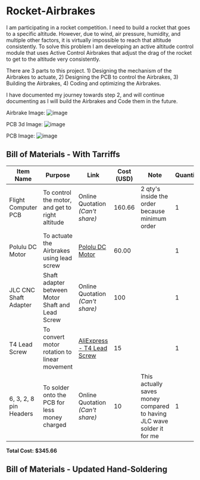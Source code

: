 # Rocket-Airbrakes

I am participating in a rocket competition. I need to build a rocket that goes to a specific altitude. However, due to wind, air pressure, humidity, and multiple other factors, it is virtually impossible to reach that altitude consistently. To solve this problem I am developing an active altitude control module that uses Active Control Airbrakes that adjust the drag of the rocket to get to the altitude very consistently.


There are 3 parts to this project. 1) Designing the mechanism of the Airbrakes to actuate, 2) Designing the PCB to control the Airbrakes, 3) Building the Airbrakes, 4) Coding and optimizing the Airbrakes.

I have documented my journey towards step 2, and will continue documenting as I will build the Airbrakes and Code them in the future. 


Airbrake Image: ![image](https://github.com/user-attachments/assets/e4fb83cd-f052-4559-a8c0-0434a8f0971d)

PCB 3d Image: ![image](https://github.com/user-attachments/assets/672eac3e-356c-41ce-8417-036675c4c187)

PCB Image: ![image](https://github.com/user-attachments/assets/22efb334-d5de-45bb-a409-8770c8de8b84)

## Bill of Materials - With Tarriffs

| **Item Name**            | **Purpose**                                                   | **Link**                                                                                                                                                    | **Cost (USD)** | **Note**                                                                                     | **Quantity** |
|--------------------------|---------------------------------------------------------------|-------------------------------------------------------------------------------------------------------------------------------------------------------------|----------------|----------------------------------------------------------------------------------------------|--------------|
| Flight Computer PCB      | To control the motor, and get to right altitude               | Online Quotation *(Can't share)*                                                                                                                            | 160.66          | 2 qty's inside the order because minimum order                                               | 1            |
| Polulu DC Motor          | To actuate the Airbrakes using lead screw                     | [Pololu DC Motor](https://www.pololu.com/product/4800)                                                                                                      | 60.00          |                                                                                              | 1            |
| JLC CNC Shaft Adapter    | Shaft adapter between Motor Shaft and Lead Screw              | Online Quotation *(Can't share)*                                                                                                                            | 100             |                                                                                              | 1            |
| T4 Lead Screw            | To convert motor rotation to linear movement                  | [AliExpress - T4 Lead Screw](https://www.aliexpress.us/item/3256804956186452.html)                                                                         | 15             |                                                                                              | 1            |
| 6, 3, 2, 8 pin Headers   | To solder onto the PCB for less money charged                 | Online Quotation *(Can't share)*                                                                                                                            | 10             | This actually saves money compared to having JLC wave solder it for me                      | 1            |

**Total Cost:** **$345.66**

## Bill of Materials - Updated Hand-Soldering

